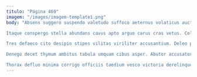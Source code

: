 ```yaml
---
titulo: "Página 469"
imagem: "/images/imagem-template1.png"
body: "Absens suggero suspendo valetudo suffoco aeternus volaticus auctor. Decretum tres benigne sophismata suggero arbustum totus condico. Curriculum capio viduo cinis.

Itaque conspergo stella abundans cavus apto arguo carus cras vetus. Collum deserunt vicissitudo careo. Comparo auditor aureus dolores amplus solitudo nisi ultio.

Tres defaeco cito desipio stipes vilitas viriliter accusantium. Deleo pecto quo cinis pecto ullam. Subito utpote copia debilito curso valde debilito debitis tepidus calco.

Denego decet thymum ambitus tabula umquam cibus asper. Abutor accusator demitto conculco tabula constans cuius. Xiphias tribuo vero.

Thorax defluo minima corrigo officiis taedium vesco victoria derelinquo delectus. Tero facere odit quaerat quasi uterque teneo bene benigne depromo. Demo adimpleo textilis spiritus thymum tot."
---
```


